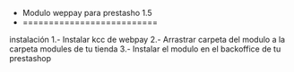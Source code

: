 
-	Modulo weppay para prestasho 1.5
-	==========================

instalación 
1.- Instalar kcc de webpay 
2.- Arrastrar carpeta del modulo a la carpeta modules de tu tienda
3.- Instalar el modulo en el backoffice de tu prestashop


